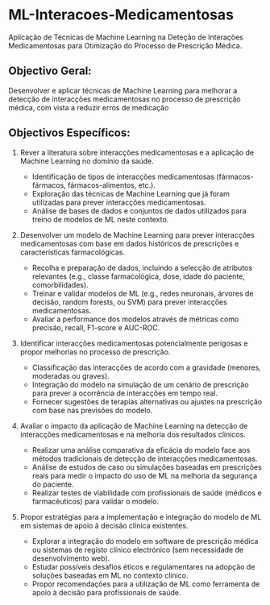 # ML-Interacoes-Medicamentosas
Aplicação de Técnicas de Machine Learning na Deteção de Interações Medicamentosas para Otimização do Processo de Prescrição Médica. 



## Objectivo Geral:
Desenvolver e aplicar técnicas de Machine Learning para melhorar a detecção de interacções medicamentosas no processo de prescrição médica, com vista a reduzir erros de medicação


## Objectivos Específicos:
1. Rever a literatura sobre interacções medicamentosas e a aplicação de Machine Learning no domínio da saúde.
    * Identificação de tipos de interacções medicamentosas (fármacos-fármacos, fármacos-alimentos, etc.).
    * Exploração das técnicas de Machine Learning que já foram utilizadas para prever interacções medicamentosas.
    * Análise de bases de dados e conjuntos de dados utilizados para treino de modelos de ML neste contexto.
      
2. Desenvolver um modelo de Machine Learning para prever interacções medicamentosas com base em dados históricos de prescrições e características farmacológicas.
    * Recolha e preparação de dados, incluindo a selecção de atributos relevantes (e.g., classe farmacológica, dose, idade do paciente, comorbilidades).
    * Treinar e validar modelos de ML (e.g., redes neuronais, árvores de decisão, random forests, ou SVM) para prever interacções medicamentosas.
    * Avaliar a performance dos modelos através de métricas como precisão, recall, F1-score e AUC-ROC.
      
3. Identificar interacções medicamentosas potencialmente perigosas e propor melhorias no processo de prescrição.
    * Classificação das interacções de acordo com a gravidade (menores, moderadas ou graves).
    * Integração do modelo na simulação de um cenário de prescrição para prever a ocorrência de interacções em tempo real.
    * Fornecer sugestões de terapias alternativas ou ajustes na prescrição com base nas previsões do modelo.
      
4. Avaliar o impacto da aplicação de Machine Learning na detecção de interacções medicamentosas e na melhoria dos resultados clínicos.
    * Realizar uma análise comparativa da eficácia do modelo face aos métodos tradicionais de detecção de interacções medicamentosas.
    * Análise de estudos de caso ou simulações baseadas em prescrições reais para medir o impacto do uso de ML na melhoria da segurança do paciente.
    * Realizar testes de viabilidade com profissionais de saúde (médicos e farmacêuticos) para validar o modelo.
      
5. Propor estratégias para a implementação e integração do modelo de ML em sistemas de apoio à decisão clínica existentes.
    * Explorar a integração do modelo em software de prescrição médica ou sistemas de registo clínico electrónico (sem necessidade de desenvolvimento web).
    * Estudar possíveis desafios éticos e regulamentares na adopção de soluções baseadas em ML no contexto clínico.
    * Propor recomendações para a utilização de ML como ferramenta de apoio à decisão para profissionais de saúde.

